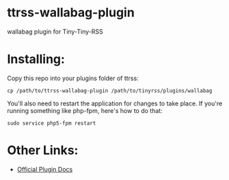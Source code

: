 ttrss-wallabag-plugin
=====================

wallabag plugin for Tiny-Tiny-RSS


# Installing:

Copy this repo into your plugins folder of ttrss:

    cp /path/to/ttrss-wallabag-plugin /path/to/tinyrss/plugins/wallabag

You'll also need to restart the application for changes to take place. 
If you're running something like php-fpm, here's how to do that:

    sudo service php5-fpm restart

# Other Links:

* [Official Plugin Docs](http://tt-rss.org/redmine/projects/tt-rss/wiki/Plugins)
